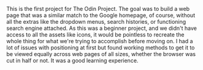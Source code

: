 This is the first project for The Odin Project. The goal was to build a web page that was a similar match to the Google homepage, of course, without all the extras like the dropdown menus, search histories, or functioning search engine attached. As this was a beginner project, and we didn't have access to all the assets like icons, it would be pointless to recreate the whole thing for what we're trying to accomplish before moving on. I had a lot of issues with positioning at first but found working methods to get it to be viewed equally across web pages of all sizes, whether the browser was cut in half or not. It was a good learning experience.
